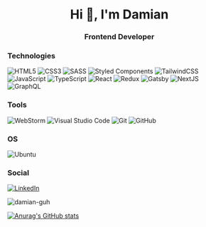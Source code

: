 <h1 align="center">Hi 👋, I'm Damian</h1>
<h3 align="center">Frontend Developer</h3>

<h3 align="left">Technologies</h3>
<div>
<img alt="HTML5" src="https://img.shields.io/badge/html5-%23E34F26.svg?style=for-the-badge&logo=html5&logoColor=white"/>
<img alt="CSS3" src="https://img.shields.io/badge/css3-%231572B6.svg?style=for-the-badge&logo=css3&logoColor=white"/>
<img alt="SASS" src="https://img.shields.io/badge/SASS-hotpink.svg?style=for-the-badge&logo=SASS&logoColor=white"/>
<img alt="Styled Components" src="https://img.shields.io/badge/styled--components-DB7093?style=for-the-badge&logo=styled-components&logoColor=white"/>
<img alt="TailwindCSS" src="https://img.shields.io/badge/tailwindcss-%2338B2AC.svg?style=for-the-badge&logo=tailwind-css&logoColor=white"/>
<img alt="JavaScript" src="https://img.shields.io/badge/javascript-%23323330.svg?style=for-the-badge&logo=javascript&logoColor=%23F7DF1E"/>
<img alt="TypeScript" src="https://img.shields.io/badge/typescript-%23007ACC.svg?style=for-the-badge&logo=typescript&logoColor=white"/>
<img alt="React" src="https://img.shields.io/badge/react-%2320232a.svg?style=for-the-badge&logo=react&logoColor=%2361DAFB"/>
<img alt="Redux" src="https://img.shields.io/badge/redux-%23593d88.svg?style=for-the-badge&logo=redux&logoColor=white"/>
<img alt="Gatsby" src="https://img.shields.io/badge/Gatsby-%23663399.svg?style=for-the-badge&logo=gatsby&logoColor=white">
<img alt="NextJS" src="https://img.shields.io/badge/Next-black?style=for-the-badge&logo=next.js&logoColor=white">
<img alt="GraphQL" src="https://img.shields.io/badge/-GraphQL-E10098?style=for-the-badge&logo=graphql"/>
</div>

<h3 align="left">Tools</h3>

<div>
<img alt="WebStorm" src="https://img.shields.io/badge/webstorm-143?style=for-the-badge&logo=webstorm&logoColor=white&color=black"/>
<img alt="Visual Studio Code" src="https://img.shields.io/badge/VisualStudioCode-0078d7.svg?style=for-the-badge&logo=visual-studio-code&logoColor=white"/>
<img alt="Git" src="https://img.shields.io/badge/git-%23F05033.svg?style=for-the-badge&logo=git&logoColor=white"/>
<img alt="GitHub" src="https://img.shields.io/badge/github-%23121011.svg?style=for-the-badge&logo=github&logoColor=white"/>
</div>

<h3 align="left">OS</h3>
<img alt="Ubuntu" src="https://img.shields.io/badge/Ubuntu-E95420?style=for-the-badge&logo=ubuntu&logoColor=white" />

<h3 align="left">Social</h3>

 
 [![LinkedIn](https://img.shields.io/badge/linkedin-%230077B5.svg?style=for-the-badge&logo=linkedin&logoColor=white)](https://www.linkedin.com/in/damian-g%C5%82uch/)

<p><img align="center" src="https://github-readme-stats.vercel.app/api/top-langs?username=damian-guh&show_icons=true&locale=en&layout=compact" alt="damian-guh" /></p>

[![Anurag's GitHub stats](https://github-readme-stats.vercel.app/api?username=damian-guh)](https://github.com/anuraghazra/github-readme-stats)





